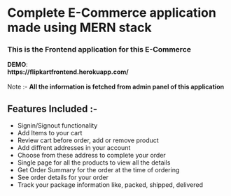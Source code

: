 <h1>Complete E-Commerce application made using MERN stack  </h1> 
<h3>This is the Frontend application for this E-Commerce</h3>  
 <strong>DEMO</strong>: <br/> <strong>https://flipkartfrontend.herokuapp.com/</strong>
 <br/>
 <br/>
 Note :-  <strong> All the information is fetched from admin panel of this application </strong>
 <h2>Features Included :- </h3>
<ul> 
  <li> Signin/Signout functionality </li> 
  <li> Add Items to your cart  </li>  
  <li> Review cart before order, add or remove product </li>
  <li> Add diffrent addresses in your account </li>
  <li> Choose from these address to complete your order </li>
  <li> Single page for all the products to view all the details </li>
  <li> Get Order Summary for the order at the time of ordering </li>
  <li> See order details for your order </li>
  <li> Track your package information like, packed, shipped, delivered  </li>
</ui>


